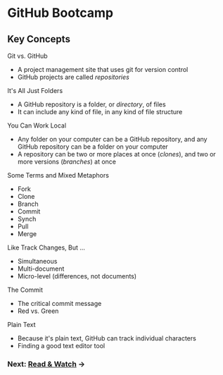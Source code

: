 # GitHub Bootcamp


## Key Concepts

Git vs. GitHub
- A project management site that uses git for version control
- GitHub projects are called *repositories*

It's All Just Folders
- A GitHub repository is a folder, or *directory*, of files
- It can include any kind of file, in any kind of file structure

You Can Work Local
- Any folder on your computer can be a GitHub repository, and any GitHub repository can be a folder on your computer
- A repository can be two or more places at once (*clones*), and two or more versions (*branches*) at once

Some Terms and Mixed Metaphors
- Fork
- Clone
- Branch
- Commit
- Synch
- Pull
- Merge

Like Track Changes, But ...
- Simultaneous
- Multi-document
- Micro-level (differences, not documents)

The Commit
- The critical commit message
- Red vs. Green

Plain Text
- Because it's plain text, GitHub can track individual characters
- Finding a good text editor tool


### Next: [Read & Watch](github_02_readandwatch.md) &rarr;


